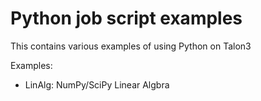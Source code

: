 # Python job script examples

This contains various examples of using Python on Talon3

Examples:

- LinAlg: NumPy/SciPy Linear Algbra


